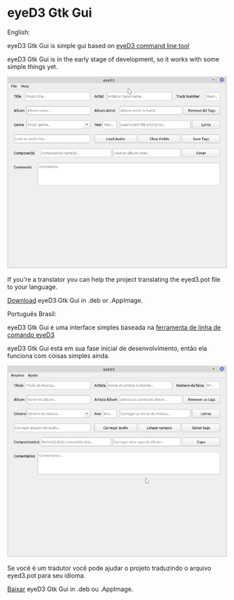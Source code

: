 # eyeD3 Gtk Gui

English:

eyeD3 Gtk Gui is simple gui based on <a href="https://eyed3.readthedocs.io/en/latest/#documentation-index" target="_blank"> eyeD3 command line tool</a>

eyeD3 Gtk Gui is in the early stage of development, so it works with some simple things yet.

<img src="https://raw.githubusercontent.com/Alexsussa/eyed3-gtk-gui/master/screenshot-eyed-gui.png?raw=true">

If you're a translator you can help the project translating the eyed3.pot file to your language.

<a href="https://github.com/Alexsussa/eyed3-gtk-gui/releases" target="_blank">Download</a> eyeD3 Gtk Gui in .deb or .AppImage.

Português Brasil:

eyeD3 Gtk Gui é uma interface simples baseada na <a href="https://eyed3.readthedocs.io/en/latest/#documentation-index" target="_blank"> ferramenta de linha de comando eyeD3</a>

eyeD3 Gtk Gui está em sua fase inicial de desenvolvimento, então ela funciona com coisas simples ainda.

<img src="https://raw.githubusercontent.com/Alexsussa/eyed3-gtk-gui/master/screenshot-eyed-gui_pt_BR.png?raw=true">

Se você é um tradutor você pode ajudar o projeto traduzindo o arquivo eyed3.pot para seu idioma.

<a href="https://github.com/Alexsussa/eyed3-gtk-gui/releases" target="_blank">Baixar</a> eyeD3 Gtk Gui in .deb ou .AppImage.

